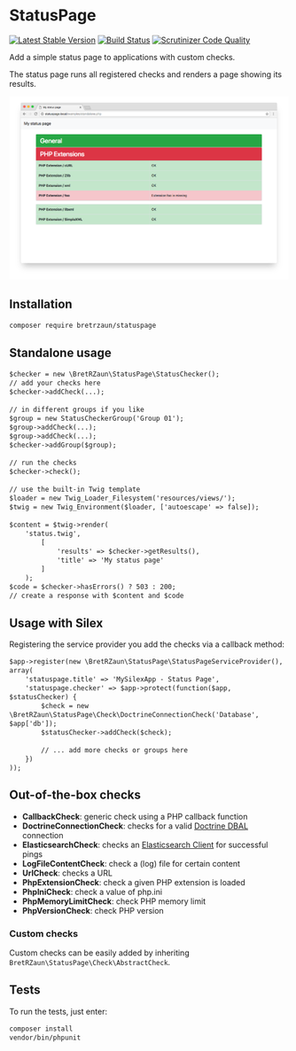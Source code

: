 # StatusPage

[![Latest Stable Version](https://poser.pugx.org/bretrzaun/statuspage/v/stable)](https://packagist.org/packages/bretrzaun/statuspage)
[![Build Status](https://travis-ci.org/bretrzaun/statuspage.svg?branch=master)](https://travis-ci.org/bretrzaun/statuspage)
[![Scrutinizer Code Quality](https://scrutinizer-ci.com/g/bretrzaun/statuspage/badges/quality-score.png?b=master)](https://scrutinizer-ci.com/g/bretrzaun/statuspage/?branch=master)

Add a simple status page to applications with custom checks.

The status page runs all registered checks and renders a page showing its results.

<p align="center">
    <img src="examples/standalone.png">
</p>

## Installation

```
composer require bretrzaun/statuspage
```

## Standalone usage

```
$checker = new \BretRZaun\StatusPage\StatusChecker();
// add your checks here
$checker->addCheck(...);

// in different groups if you like
$group = new StatusCheckerGroup('Group 01');
$group->addCheck(...);
$group->addCheck(...);
$checker->addGroup($group);

// run the checks
$checker->check();

// use the built-in Twig template
$loader = new Twig_Loader_Filesystem('resources/views/');
$twig = new Twig_Environment($loader, ['autoescape' => false]);

$content = $twig->render(
    'status.twig',
        [
            'results' => $checker->getResults(),
            'title' => 'My status page'
        ]
    );
$code = $checker->hasErrors() ? 503 : 200;    
// create a response with $content and $code     
```

## Usage with Silex

Registering the service provider you add the checks via a callback method: 

```
$app->register(new \BretRZaun\StatusPage\StatusPageServiceProvider(), array(
    'statuspage.title' => 'MySilexApp - Status Page',
    'statuspage.checker' => $app->protect(function($app, $statusChecker) {
        $check = new \BretRZaun\StatusPage\Check\DoctrineConnectionCheck('Database', $app['db']);
        $statusChecker->addCheck($check);
        
        // ... add more checks or groups here
    })
));
```

## Out-of-the-box checks

- **CallbackCheck**: generic check using a PHP callback function
- **DoctrineConnectionCheck**: checks for a valid [Doctrine DBAL](http://www.doctrine-project.org/projects/dbal.html) connection
- **ElasticsearchCheck**: checks an [Elasticsearch Client](https://github.com/elastic/elasticsearch-php) for successful pings 
- **LogFileContentCheck**: check a (log) file for certain content
- **UrlCheck**: checks a URL
- **PhpExtensionCheck**: check a given PHP extension is loaded
- **PhpIniCheck**: check a value of php.ini
- **PhpMemoryLimitCheck**: check PHP memory limit
- **PhpVersionCheck**: check PHP version
 
### Custom checks

Custom checks can be easily added by inheriting ```BretRZaun\StatusPage\Check\AbstractCheck```.

## Tests

To run the tests, just enter:

```
composer install
vendor/bin/phpunit
```
